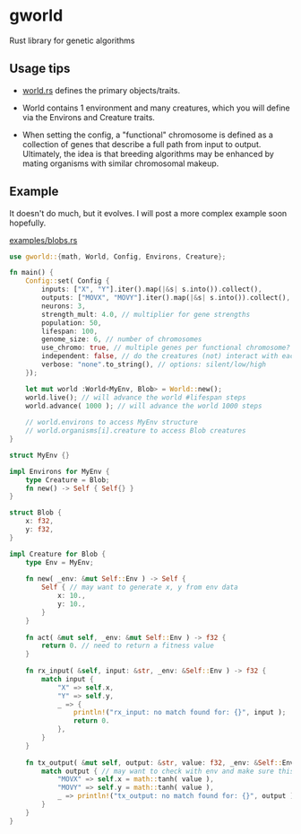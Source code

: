 # gworld
Rust library for genetic algorithms

## Usage tips
- [world.rs](./src/world.rs) defines the primary objects/traits. 

- World contains 1 environment and many creatures, which you will define via the Environs and Creature traits. 

- When setting the config, a "functional" chromosome is defined as a collection of genes that describe a full path from input to output. Ultimately, the idea is that breeding algorithms may be enhanced by mating organisms with similar chromosomal makeup. 

## Example

It doesn't do much, but it evolves. I will post a more complex example soon hopefully.

[examples/blobs.rs](./examples/blobs.rs)

```rust
use gworld::{math, World, Config, Environs, Creature};

fn main() {
	Config::set( Config {
		inputs: ["X", "Y"].iter().map(|&s| s.into()).collect(),
		outputs: ["MOVX", "MOVY"].iter().map(|&s| s.into()).collect(),
		neurons: 3,
		strength_mult: 4.0, // multiplier for gene strengths
		population: 50, 
		lifespan: 100, 
		genome_size: 6, // number of chromosomes
		use_chromo: true, // multiple genes per functional chromosome?
		independent: false, // do the creatures (not) interact with each other?
		verbose: "none".to_string(), // options: silent/low/high
	});

	let mut world :World<MyEnv, Blob> = World::new(); 
	world.live(); // will advance the world #lifespan steps 
	world.advance( 1000 ); // will advance the world 1000 steps
	
	// world.environs to access MyEnv structure
	// world.organisms[i].creature to access Blob creatures
}

struct MyEnv {}

impl Environs for MyEnv {
	type Creature = Blob;
	fn new() -> Self { Self{} }
}

struct Blob {
	x: f32,
	y: f32,
}

impl Creature for Blob {
	type Env = MyEnv;
	
	fn new( _env: &mut Self::Env ) -> Self {
		Self { // may want to generate x, y from env data
			x: 10.,
			y: 10.,
		}
	}
	
	fn act( &mut self, _env: &mut Self::Env ) -> f32 {
		return 0. // need to return a fitness value
	}
	
	fn rx_input( &self, input: &str, _env: &Self::Env ) -> f32 {
		match input {
			"X" => self.x,
			"Y" => self.y,
			_ => { 
				println!("rx_input: no match found for: {}", input );
				return 0.
			},
		}
	}
	
	fn tx_output( &mut self, output: &str, value: f32, _env: &Self::Env ) {
		match output { // may want to check with env and make sure this is a valid location to move to!
			"MOVX" => self.x = math::tanh( value ),
			"MOVY" => self.y = math::tanh( value ),
			_ => println!("tx_output: no match found for: {}", output ),
		}
	}
}
```
